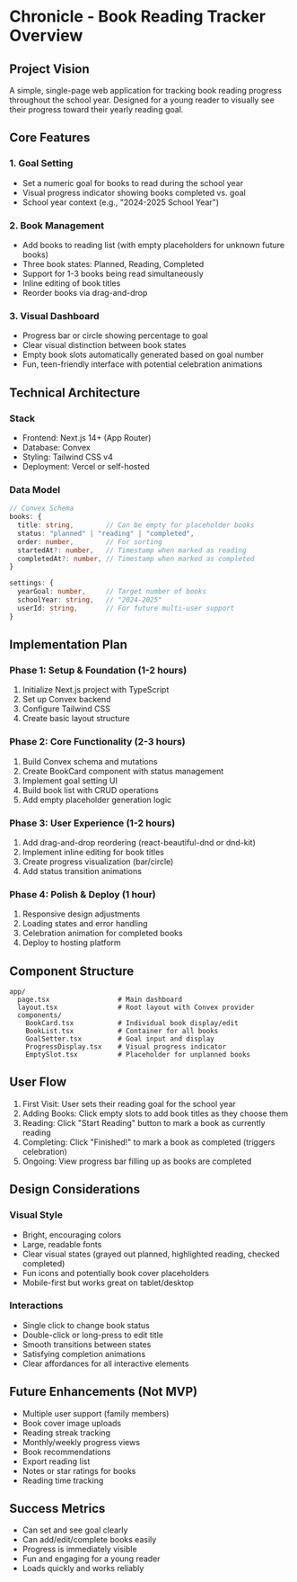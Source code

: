 # Chronicle - Book Reading Tracker Overview

## Project Vision
A simple, single-page web application for tracking book reading progress throughout the school year. Designed for a young reader to visually see their progress toward their yearly reading goal.

## Core Features

### 1. Goal Setting
- Set a numeric goal for books to read during the school year
- Visual progress indicator showing books completed vs. goal
- School year context (e.g., "2024-2025 School Year")

### 2. Book Management
- Add books to reading list (with empty placeholders for unknown future books)
- Three book states: Planned, Reading, Completed
- Support for 1-3 books being read simultaneously
- Inline editing of book titles
- Reorder books via drag-and-drop

### 3. Visual Dashboard
- Progress bar or circle showing percentage to goal
- Clear visual distinction between book states
- Empty book slots automatically generated based on goal number
- Fun, teen-friendly interface with potential celebration animations

## Technical Architecture

### Stack
- Frontend: Next.js 14+ (App Router)
- Database: Convex
- Styling: Tailwind CSS v4
- Deployment: Vercel or self-hosted

### Data Model

```typescript
// Convex Schema
books: {
  title: string,        // Can be empty for placeholder books
  status: "planned" | "reading" | "completed",
  order: number,        // For sorting
  startedAt?: number,   // Timestamp when marked as reading
  completedAt?: number, // Timestamp when marked as completed
}

settings: {
  yearGoal: number,     // Target number of books
  schoolYear: string,   // "2024-2025"
  userId: string,       // For future multi-user support
}
```

## Implementation Plan

### Phase 1: Setup & Foundation (1-2 hours)
1. Initialize Next.js project with TypeScript
2. Set up Convex backend
3. Configure Tailwind CSS
4. Create basic layout structure

### Phase 2: Core Functionality (2-3 hours)
1. Build Convex schema and mutations
2. Create BookCard component with status management
3. Implement goal setting UI
4. Build book list with CRUD operations
5. Add empty placeholder generation logic

### Phase 3: User Experience (1-2 hours)
1. Add drag-and-drop reordering (react-beautiful-dnd or dnd-kit)
2. Implement inline editing for book titles
3. Create progress visualization (bar/circle)
4. Add status transition animations

### Phase 4: Polish & Deploy (1 hour)
1. Responsive design adjustments
2. Loading states and error handling
3. Celebration animation for completed books
4. Deploy to hosting platform

## Component Structure

```
app/
  page.tsx                 # Main dashboard
  layout.tsx               # Root layout with Convex provider
  components/
    BookCard.tsx           # Individual book display/edit
    BookList.tsx           # Container for all books
    GoalSetter.tsx         # Goal input and display
    ProgressDisplay.tsx    # Visual progress indicator
    EmptySlot.tsx          # Placeholder for unplanned books
```

## User Flow

1. First Visit: User sets their reading goal for the school year
2. Adding Books: Click empty slots to add book titles as they choose them
3. Reading: Click "Start Reading" button to mark a book as currently reading
4. Completing: Click "Finished!" to mark a book as completed (triggers celebration)
5. Ongoing: View progress bar filling up as books are completed

## Design Considerations

### Visual Style
- Bright, encouraging colors
- Large, readable fonts
- Clear visual states (grayed out planned, highlighted reading, checked completed)
- Fun icons and potentially book cover placeholders
- Mobile-first but works great on tablet/desktop

### Interactions
- Single click to change book status
- Double-click or long-press to edit title
- Smooth transitions between states
- Satisfying completion animations
- Clear affordances for all interactive elements

## Future Enhancements (Not MVP)
- Multiple user support (family members)
- Book cover image uploads
- Reading streak tracking
- Monthly/weekly progress views
- Book recommendations
- Export reading list
- Notes or star ratings for books
- Reading time tracking

## Success Metrics
- Can set and see goal clearly
- Can add/edit/complete books easily
- Progress is immediately visible
- Fun and engaging for a young reader
- Loads quickly and works reliably

